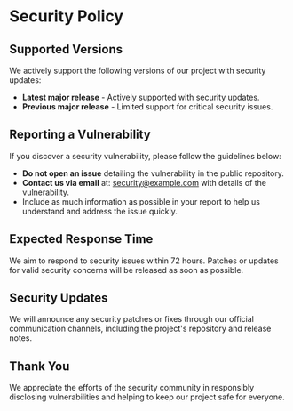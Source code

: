 <!-- SECURITY.md -->

<h1>Security Policy</h1>

<h2>Supported Versions</h2>
<p>We actively support the following versions of our project with security updates:</p>
<ul>
  <li><strong>Latest major release</strong> - Actively supported with security updates.</li>
  <li><strong>Previous major release</strong> - Limited support for critical security issues.</li>
</ul>

<h2>Reporting a Vulnerability</h2>
<p>If you discover a security vulnerability, please follow the guidelines below:</p>
<ul>
  <li><strong>Do not open an issue</strong> detailing the vulnerability in the public repository.</li>
  <li><strong>Contact us via email</strong> at: <a href="mailto:security@example.com">security@example.com</a> with details of the vulnerability.</li>
  <li>Include as much information as possible in your report to help us understand and address the issue quickly.</li>
</ul>

<h2>Expected Response Time</h2>
<p>We aim to respond to security issues within 72 hours. Patches or updates for valid security concerns will be released as soon as possible.</p>

<h2>Security Updates</h2>
<p>We will announce any security patches or fixes through our official communication channels, including the project's repository and release notes.</p>

<h2>Thank You</h2>
<p>We appreciate the efforts of the security community in responsibly disclosing vulnerabilities and helping to keep our project safe for everyone.</p>
